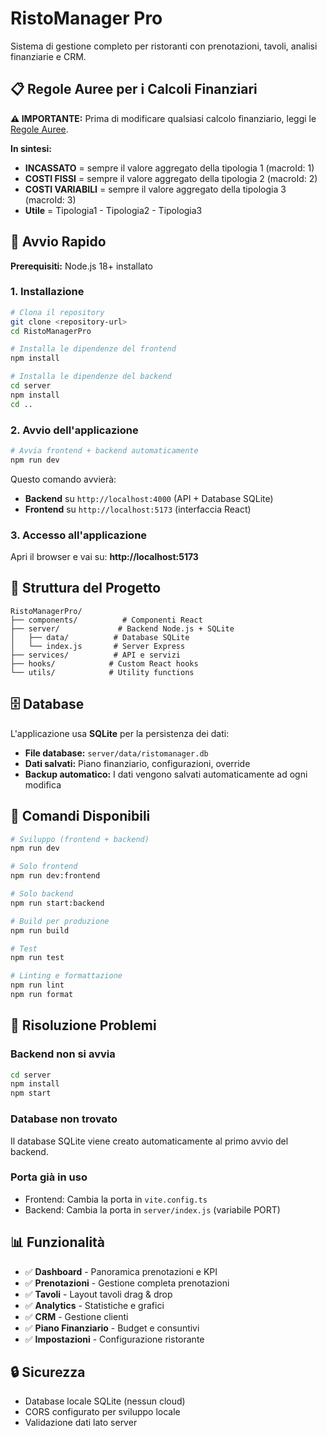 # RistoManager Pro

Sistema di gestione completo per ristoranti con prenotazioni, tavoli, analisi finanziarie e CRM.

## 📋 Regole Auree per i Calcoli Finanziari

**⚠️ IMPORTANTE:** Prima di modificare qualsiasi calcolo finanziario, leggi le [Regole Auree](./docs/financial-calculation-rules.md).

**In sintesi:**
- **INCASSATO** = sempre il valore aggregato della tipologia 1 (macroId: 1)
- **COSTI FISSI** = sempre il valore aggregato della tipologia 2 (macroId: 2)  
- **COSTI VARIABILI** = sempre il valore aggregato della tipologia 3 (macroId: 3)
- **Utile** = Tipologia1 - Tipologia2 - Tipologia3

## 🚀 Avvio Rapido

**Prerequisiti:** Node.js 18+ installato

### 1. Installazione
```bash
# Clona il repository
git clone <repository-url>
cd RistoManagerPro

# Installa le dipendenze del frontend
npm install

# Installa le dipendenze del backend
cd server
npm install
cd ..
```

### 2. Avvio dell'applicazione
```bash
# Avvia frontend + backend automaticamente
npm run dev
```

Questo comando avvierà:
- **Backend** su `http://localhost:4000` (API + Database SQLite)
- **Frontend** su `http://localhost:5173` (interfaccia React)

### 3. Accesso all'applicazione
Apri il browser e vai su: **http://localhost:5173**

## 📁 Struttura del Progetto

```
RistoManagerPro/
├── components/          # Componenti React
├── server/             # Backend Node.js + SQLite
│   ├── data/          # Database SQLite
│   └── index.js       # Server Express
├── services/          # API e servizi
├── hooks/            # Custom React hooks
└── utils/            # Utility functions
```

## 🗄️ Database

L'applicazione usa **SQLite** per la persistenza dei dati:
- **File database:** `server/data/ristomanager.db`
- **Dati salvati:** Piano finanziario, configurazioni, override
- **Backup automatico:** I dati vengono salvati automaticamente ad ogni modifica

## 🔧 Comandi Disponibili

```bash
# Sviluppo (frontend + backend)
npm run dev

# Solo frontend
npm run dev:frontend

# Solo backend
npm run start:backend

# Build per produzione
npm run build

# Test
npm run test

# Linting e formattazione
npm run lint
npm run format
```

## 🐛 Risoluzione Problemi

### Backend non si avvia
```bash
cd server
npm install
npm start
```

### Database non trovato
Il database SQLite viene creato automaticamente al primo avvio del backend.

### Porta già in uso
- Frontend: Cambia la porta in `vite.config.ts`
- Backend: Cambia la porta in `server/index.js` (variabile PORT)

## 📊 Funzionalità

- ✅ **Dashboard** - Panoramica prenotazioni e KPI
- ✅ **Prenotazioni** - Gestione completa prenotazioni
- ✅ **Tavoli** - Layout tavoli drag & drop
- ✅ **Analytics** - Statistiche e grafici
- ✅ **CRM** - Gestione clienti
- ✅ **Piano Finanziario** - Budget e consuntivi
- ✅ **Impostazioni** - Configurazione ristorante

## 🔒 Sicurezza

- Database locale SQLite (nessun cloud)
- CORS configurato per sviluppo locale
- Validazione dati lato server
